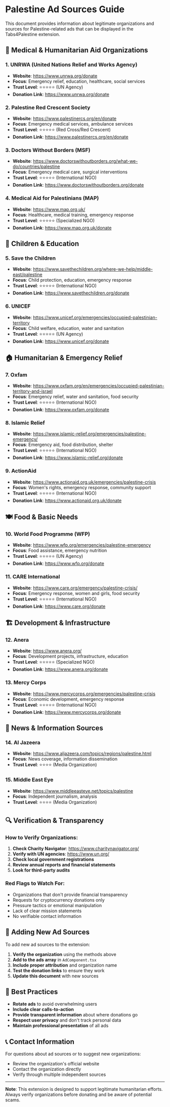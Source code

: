 # Palestine Ad Sources Guide

This document provides information about legitimate organizations and sources for Palestine-related ads that can be displayed in the Tabs4Palestine extension.

## 🏥 Medical & Humanitarian Aid Organizations

### 1. **UNRWA (United Nations Relief and Works Agency)**
- **Website**: https://www.unrwa.org/donate
- **Focus**: Emergency relief, education, healthcare, social services
- **Trust Level**: ⭐⭐⭐⭐⭐ (UN Agency)
- **Donation Link**: https://www.unrwa.org/donate

### 2. **Palestine Red Crescent Society**
- **Website**: https://www.palestinercs.org/en/donate
- **Focus**: Emergency medical services, ambulance services
- **Trust Level**: ⭐⭐⭐⭐⭐ (Red Cross/Red Crescent)
- **Donation Link**: https://www.palestinercs.org/en/donate

### 3. **Doctors Without Borders (MSF)**
- **Website**: https://www.doctorswithoutborders.org/what-we-do/countries/palestine
- **Focus**: Emergency medical care, surgical interventions
- **Trust Level**: ⭐⭐⭐⭐⭐ (International NGO)
- **Donation Link**: https://www.doctorswithoutborders.org/donate

### 4. **Medical Aid for Palestinians (MAP)**
- **Website**: https://www.map.org.uk/
- **Focus**: Healthcare, medical training, emergency response
- **Trust Level**: ⭐⭐⭐⭐⭐ (Specialized NGO)
- **Donation Link**: https://www.map.org.uk/donate

## 👶 Children & Education

### 5. **Save the Children**
- **Website**: https://www.savethechildren.org/where-we-help/middle-east/palestine
- **Focus**: Child protection, education, emergency response
- **Trust Level**: ⭐⭐⭐⭐⭐ (International NGO)
- **Donation Link**: https://www.savethechildren.org/donate

### 6. **UNICEF**
- **Website**: https://www.unicef.org/emergencies/occupied-palestinian-territory
- **Focus**: Child welfare, education, water and sanitation
- **Trust Level**: ⭐⭐⭐⭐⭐ (UN Agency)
- **Donation Link**: https://www.unicef.org/donate

## 🏠 Humanitarian & Emergency Relief

### 7. **Oxfam**
- **Website**: https://www.oxfam.org/en/emergencies/occupied-palestinian-territory-and-israel
- **Focus**: Emergency relief, water and sanitation, food security
- **Trust Level**: ⭐⭐⭐⭐⭐ (International NGO)
- **Donation Link**: https://www.oxfam.org/donate

### 8. **Islamic Relief**
- **Website**: https://www.islamic-relief.org/emergencies/palestine-emergency/
- **Focus**: Emergency aid, food distribution, shelter
- **Trust Level**: ⭐⭐⭐⭐⭐ (International NGO)
- **Donation Link**: https://www.islamic-relief.org/donate

### 9. **ActionAid**
- **Website**: https://www.actionaid.org.uk/emergencies/palestine-crisis
- **Focus**: Women's rights, emergency response, community support
- **Trust Level**: ⭐⭐⭐⭐⭐ (International NGO)
- **Donation Link**: https://www.actionaid.org.uk/donate

## 🍽️ Food & Basic Needs

### 10. **World Food Programme (WFP)**
- **Website**: https://www.wfp.org/emergencies/palestine-emergency
- **Focus**: Food assistance, emergency nutrition
- **Trust Level**: ⭐⭐⭐⭐⭐ (UN Agency)
- **Donation Link**: https://www.wfp.org/donate

### 11. **CARE International**
- **Website**: https://www.care.org/emergency/palestine-crisis/
- **Focus**: Emergency response, women and girls, food security
- **Trust Level**: ⭐⭐⭐⭐⭐ (International NGO)
- **Donation Link**: https://www.care.org/donate

## 🏗️ Development & Infrastructure

### 12. **Anera**
- **Website**: https://www.anera.org/
- **Focus**: Development projects, infrastructure, education
- **Trust Level**: ⭐⭐⭐⭐⭐ (Specialized NGO)
- **Donation Link**: https://www.anera.org/donate

### 13. **Mercy Corps**
- **Website**: https://www.mercycorps.org/emergencies/palestine-crisis
- **Focus**: Economic development, emergency response
- **Trust Level**: ⭐⭐⭐⭐⭐ (International NGO)
- **Donation Link**: https://www.mercycorps.org/donate

## 📰 News & Information Sources

### 14. **Al Jazeera**
- **Website**: https://www.aljazeera.com/topics/regions/palestine.html
- **Focus**: News coverage, information dissemination
- **Trust Level**: ⭐⭐⭐⭐ (Media Organization)

### 15. **Middle East Eye**
- **Website**: https://www.middleeasteye.net/topics/palestine
- **Focus**: Independent journalism, analysis
- **Trust Level**: ⭐⭐⭐⭐ (Media Organization)

## 🔍 Verification & Transparency

### How to Verify Organizations:
1. **Check Charity Navigator**: https://www.charitynavigator.org/
2. **Verify with UN agencies**: https://www.un.org/
3. **Check local government registrations**
4. **Review annual reports and financial statements**
5. **Look for third-party audits**

### Red Flags to Watch For:
- Organizations that don't provide financial transparency
- Requests for cryptocurrency donations only
- Pressure tactics or emotional manipulation
- Lack of clear mission statements
- No verifiable contact information

## 📝 Adding New Ad Sources

To add new ad sources to the extension:

1. **Verify the organization** using the methods above
2. **Add to the ads array** in `AdComponent.tsx`
3. **Include proper attribution** and organization name
4. **Test the donation links** to ensure they work
5. **Update this document** with new sources

## 🎯 Best Practices

- **Rotate ads** to avoid overwhelming users
- **Include clear calls-to-action**
- **Provide transparent information** about where donations go
- **Respect user privacy** and don't track personal data
- **Maintain professional presentation** of all ads

## 📞 Contact Information

For questions about ad sources or to suggest new organizations:
- Review the organization's official website
- Contact the organization directly
- Verify through multiple independent sources

---

**Note**: This extension is designed to support legitimate humanitarian efforts. Always verify organizations before donating and be aware of potential scams. 